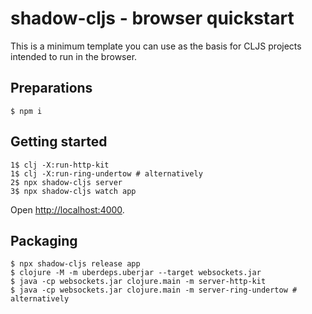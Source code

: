 # shadow-cljs - browser quickstart

This is a minimum template you can use as the basis for CLJS projects intended to run in the browser.

## Preparations

    $ npm i

## Getting started

    1$ clj -X:run-http-kit
    1$ clj -X:run-ring-undertow # alternatively
    2$ npx shadow-cljs server
    3$ npx shadow-cljs watch app

Open [http://localhost:4000](http://localhost:4000). 

## Packaging

    $ npx shadow-cljs release app
    $ clojure -M -m uberdeps.uberjar --target websockets.jar
    $ java -cp websockets.jar clojure.main -m server-http-kit
    $ java -cp websockets.jar clojure.main -m server-ring-undertow # alternatively
